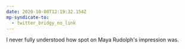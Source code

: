 ```yaml
---
date: 2020-10-08T12:19:32.154Z
mp-syndicate-to:
  - twitter_bridgy_no_link
---
```


I never fully understood how spot on Maya Rudolph's impression was.
